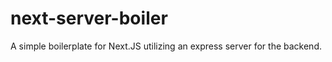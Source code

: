 # next-server-boiler

A simple boilerplate for Next.JS utilizing an express server for the backend.
